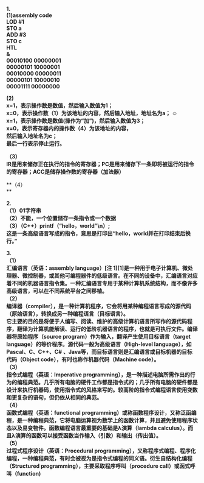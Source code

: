 **1.  
(1)assembly code  
LOD #1  
STO a  
ADD #3  
STO c  
HTL  
&  
00010100 00000001  
00000101 10000001   
00010000 00000011  
00000101 10000010  
00001111 00000000**

  


**(2)  
x=1，表示操作数是数值，然后输入数值为1；  
x=0，表示操作数（1）为该地址的内容，然后输入地址，地址名为a；
☺  
x=1，表示操作数是数值(操作为“加”)，然后输入数值为3；  
x=0，表示寄存器内的操作数（4）为该地址的内容，  
然后输入地址名为c；  
最后一行表示停止运行。** 

**（3）  
IR是用来储存正在执行的指令的寄存器；PC是用来储存下一条即将被运行的指令的寄存器；ACC是储存操作数的寄存器（加法器）**

**（4）  
**

**2.  
（1）01字符串  
（2）不能，一个位置储存一条指令或一个数据  
（3）（C++）printf（“hello，world”\n）;  
这是一条高级语言写成的指令，意思是打印出“hello，world并在打印结束后换行。”**

**3.  
（1）  
汇编语言（英语：assembly language）[注 1][1]是一种用于电子计算机、微处理器、微控制器，或其他可编程器件的低级语言。在不同的设备中，汇编语言对应着不同的机器语言指令集。一种汇编语言专用于某种计算机系统结构，而不像许多高级语言，可以在不同系统平台之间移植。  
（2）  
编译器（compiler），是一种计算机程序，它会将用某种编程语言写成的源代码（原始语言），转换成另一种编程语言（目标语言）。  
它主要的目的是将便于人编写、阅读、维护的高级计算机语言所写作的源代码程序，翻译为计算机能解读、运行的低阶机器语言的程序，也就是可执行文件。编译器将原始程序（source program）作为输入，翻译产生使用目标语言（target language）的等价程序。源代码一般为高级语言（High-level language），如Pascal、C、C++、C# 、Java等，而目标语言则是汇编语言或目标机器的目标代码（Object code），有时也称作机器代码（Machine code）。  
（3）  
指令式编程（英语：Imperative programming），是一种描述电脑所需作出的行为的编程典范。几乎所有电脑的硬件工作都是指令式的；几乎所有电脑的硬件都是设计来执行机器码，使用指令式的风格来写的。较高阶的指令式编程语言使用变数和更复杂的语句，但仍依从相同的典范。  
（4）  
函数式编程（英语：functional programming）或称函数程序设计，又称泛函编程，是一种编程典范，它将电脑运算视为数学上的函数计算，并且避免使用程序状态以及易变物件。函数编程语言最重要的基础是λ演算（lambda calculus）。而且λ演算的函数可以接受函数当作输入（引数）和输出（传出值）。  
（5）  
过程式程序设计（英语：Procedural programming），又称程序式编程、程序化编程，一种编程典范，有时会被视为是指令式编程的同义语。衍生自结构化编程（Structured programming），主要采取程序呼叫（procedure call）或函式呼叫（function)**